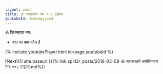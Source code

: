 ```yaml
---
layout: post
title: ॐ गदाग्रजाय नमः १०८ टाइम्स
youtubeId: 1wXveqsjzs4
---
```

 
 
 ॐ पिथमहाया नमः  
 
 -  बाप का बाप कौन है 
 
  
 
  
 
 
 
 
 
 


{% include youtubePlayer.html id=page.youtubeId %}
 
[Next]({{ site.baseurl }}{% link  split2/_posts/2016-03-08-ॐ वाचस्पतये अयोनिजाय नमः १०८ टाइम्स.md%})
 
